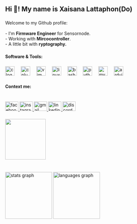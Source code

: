 <h2 align="left">Hi 👋! My name is Xaisana Lattaphon(Do)</h2>

###

<p align="left">Welcome to my Github profile:<br><br>- I'm <b>Firmware Engineer</b> for Sensornode.<br>- Working with <b>Mircocontroller</b>.<br>- A little bit with <b>ryptography.</b></p>

###

<h4 align="left">Software & Tools:</h4>

###

<div align="left">
  <img src="https://cdn.jsdelivr.net/gh/devicons/devicon/icons/c/c-plain.svg" height="30" alt="c logo"  />
  <img width="12" />
  <img src="https://cdn.jsdelivr.net/gh/devicons/devicon/icons/cplusplus/cplusplus-plain.svg" height="30" alt="cplusplus logo"  />
  <img width="12" />
  <img src="https://cdn.jsdelivr.net/gh/devicons/devicon/icons/vim/vim-original.svg" height="30" alt="vim logo"  />
  <img width="12" />
  <img src="https://cdn.jsdelivr.net/gh/devicons/devicon/icons/linux/linux-original.svg" height="30" alt="linux logo"  />
  <img width="12" />
  <img src="https://cdn.jsdelivr.net/gh/devicons/devicon/icons/bash/bash-original.svg" height="30" alt="bash logo"  />
  <img width="12" />
  <img src="https://cdn.jsdelivr.net/gh/devicons/devicon/icons/python/python-original.svg" height="30" alt="python logo"  />
  <img width="12" />
  <img src="https://cdn.jsdelivr.net/gh/devicons/devicon/icons/mysql/mysql-original-wordmark.svg" height="30" alt="mysql logo"  />
  <img width="12" />
  <img src="https://cdn.jsdelivr.net/gh/devicons/devicon/icons/arduino/arduino-original-wordmark.svg" height="30" alt="arduino logo"  />
</div>

###

<h4 align="left">Context me:</h4>

###

<br clear="both">

<div align="left">
  <a href="https://www.facebook.com/xaisana.lattaphon" target="_blank">
    <img src="https://raw.githubusercontent.com/maurodesouza/profile-readme-generator/master/src/assets/icons/social/facebook/default.svg" width="42" height="30" alt="facebook logo"  />
  </a>
  <a href="https://www.instagram.com/doxaisana/" target="_blank">
    <img src="https://raw.githubusercontent.com/maurodesouza/profile-readme-generator/master/src/assets/icons/social/instagram/default.svg" width="42" height="30" alt="instagram logo"  />
  </a>
  <a href="dodoxaisana123@gmail.com" target="_blank">
    <img src="https://raw.githubusercontent.com/maurodesouza/profile-readme-generator/master/src/assets/icons/social/gmail/default.svg" width="42" height="30" alt="gmail logo"  />
  </a>
  <a href="linkedin.com/in/xaisana-lattaphon" target="_blank">
    <img src="https://raw.githubusercontent.com/maurodesouza/profile-readme-generator/master/src/assets/icons/social/linkedin/default.svg" width="42" height="30" alt="linkedin logo"  />
  </a>
  <img src="https://raw.githubusercontent.com/maurodesouza/profile-readme-generator/master/src/assets/icons/social/discord/default.svg" width="42" height="30" alt="discord logo"  />
</div>

###

<img align="left" height="130" src="https://i.imgur.com/RnweZWH.gif"  />

###

<br clear="both">

<p align="left"></p>

###

<br clear="both">

<div align="left">
  <img src="https://github-readme-stats.vercel.app/api?username=DoXaisana&hide_title=false&hide_rank=false&show_icons=true&include_all_commits=true&count_private=true&disable_animations=false&theme=dracula&locale=en&hide_border=false&order=1" height="150" alt="stats graph"  />
  <img src="https://github-readme-stats.vercel.app/api/top-langs?username=DoXaisana&locale=en&hide_title=false&layout=compact&card_width=320&langs_count=5&theme=dracula&hide_border=false&order=2" height="150" alt="languages graph"  />
</div>

###
